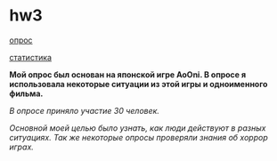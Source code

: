 # hw3
[опрос](https://docs.google.com/forms/d/1zSCW2qpSCQdLyi5_BqxgZsWF79kQg6VgBVOkS4z4Lik/edit)

[статистика](https://docs.google.com/spreadsheets/d/1H28HXTZe3u1DUDZQljgWlm_p1kINBYe9uTBR2FTG2r8/edit#gid=994780287)

**Мой опрос был основан на японской игре AoOni. В опросе я использовала некоторые ситуации из этой игры и одноименного фильма.**

*В опросе приняло участие 30 человек.*

*Основной моей целью было узнать, как люди действуют в разных ситуациях. Так же некоторые опросы проверяли знания об хоррор играх.*
